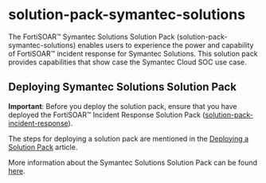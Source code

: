 # solution-pack-symantec-solutions

The FortiSOAR™ Symantec Solutions Solution Pack (solution-pack-symantec-solutions) enables users to experience the power and capability of FortiSOAR™ incident response for Symantec Solutions. This solution pack provides capabilities that show case the Symantec Cloud SOC use case.

## Deploying Symantec Solutions Solution Pack

**Important**: Before you deploy the solution pack, ensure that you have deployed the FortiSOAR™ Incident Response Solution Pack ([solution-pack-incident-response](https://github.com/fortinet-fortisoar/solution-pack-incident-response)).

The steps for deploying a solution pack are mentioned in the [Deploying a Solution Pack](https://github.com/fortinet-fortisoar/how-tos/blob/main/deploying/deployingASolutionPack.md) article.

More information about the Symantec Solutions Solution Pack can be found [here](https://github.com/fortinet-fortisoar/solution-pack-symantec-solutions/blob/develop/docs/SymantecSolutionsContentPackDoc.md).
